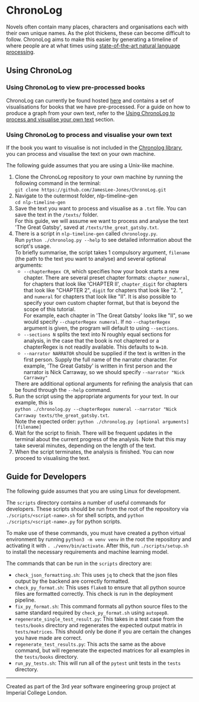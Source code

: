 # ChronoLog

Novels often contain many places, characters and organisations each with their own unique names. As the plot thickens,
these can become difficult to follow.
ChronoLog aims to make this easier by generating a timeline of where people are at what times using
[state-of-the-art natural language processing](https://spacy.io/).

## Using ChronoLog

### Using ChronoLog to view pre-processed books

ChronoLog can currently be found hosted [here](https://www.chronolog.co.uk) and contains a set of
visualisations for books that we have pre-processed. For a guide on how to produce a graph from your own text, refer to
the [Using ChronoLog to process and visualise your own text](#using-chronolog-to-process-and-visualise-your-own-text)
section.

### Using ChronoLog to process and visualise your own text

If the book you want to visualise is not included in the [Chronolog library](https://www.chronolog.co.uk/library/), you
can process and visualise the text on your own machine.

The following guide assumes that you are using a Unix-like machine.

1. Clone the ChronoLog repository to your own machine by running the following command in the terminal:  
   `git clone https://github.com/JamesLee-Jones/ChronoLog.git`
2. Navigate to the outermost folder, nlp-timeline-gen  
   `cd nlp-timeline-gen`
3. Save the text you want to process and visualise as a `.txt` file. You can save the text in the `/texts/` folder.  
   For this guide, we will assume we want to process and analyse the text 'The Great Gatsby', saved
   at `/texts/the_great_gatsby.txt`.
4. There is a script in `nlp-timeline-gen` called `chronology.py`.  
   Run `python ./chronolog.py --help` to see detailed information about the script's usage.  
   To briefly summarise, the script takes 1 compulsory argument, `filename` (the path to the text you want to analyse)
   and
   several optional arguments:
    * `--chapterRegex CR`, which specifies how your book starts a new chapter. There are several preset chapter
      formats: `chapter_numeral`, for chapters that look like 'CHAPTER II', `chapter_digit` for chapters that look
      like "CHAPTER 2", `digit` for chapters that look like "2. ", and `numeral` for chapters that look like "II". It is
      also possible to specify your own custom chapter format, but that is beyond the scope of this tutorial.  
      For example, each chapter in 'The Great Gatsby' looks like "II", so we would specify `--chapterRegex numeral`.
      If no `--chapterRegex` argument is given, the program will default to using `--sections`.
    * `--sections N` splits the text into N roughly equal sections for analysis, in the case that the book is not
      chaptered or a chapterRegex is not readily available. This defaults to `N=10`.
    * `--narrator NARRATOR` should be supplied if the text is written in the first person. Supply the full name of the
      narrator character.
      For example, 'The Great Gatsby' is written in first person and the narrator is Nick Carraway, so we should
      specify `--narrator "Nick Carraway"`</ul>
      There are additional optional arguments for refining the analysis that can be found through the `--help` command.
5. Run the script using the appropriate arguments for your text. In our example, this
   is  
   `python ./chronolog.py --chapterRegex numeral --narrator "Nick Carraway texts/the_great_gatsby.txt`.  
Note the expected order: `python ./chronolog.py [optional arguments] [filename]`
6. Wait for the script to finish. There will be frequent updates in the terminal about the current progress of the analysis. Note that this may take several minutes, depending on the length of the text.
7. When the script terminates, the analysis is finished. You can now proceed to visualising the text.
## Guide for Developers

The following guide assumes that you are using Linux for development.

The `scripts` directory contains a number of useful commands for developers. These scripts should be run from the root
of the repository via `./scripts/<script-name>.sh` for shell scripts, and `python ./scripts/<script-name>.py` for
python scripts.

To make use of these commands, you must have created a python virtual environment by running `python3 -m venv venv` in
the root the repository and activating it with `. ./venv/bin/activate`. After this, run `./scripts/setup.sh` to install
the necessary requirements and machine learning model.

The commands that can be run in the `scripts` directory are:

- `check_json_formatting.sh`: This uses `jq` to check that the json files output by the backend are correctly formatted.
- `check_py_format.sh`: This uses `flake8` to ensure that all python source files are formatted correctly.
  This check is run in the deployment pipeline.
- `fix_py_format.sh`: This command formats all python source files to the same standard required by `check_py_format.sh`
  using `autopep8`.
- `regenerate_single_test_result.py`: This takes in a test case from the `tests/books` directory and regenerates
  the expected output matrix in `tests/matrices`. This should only be done if you are certain the changes you have made
  are correct.
- `regenerate_test_results.py`: This acts the same as the above command, but will regenerate the expected matrices for
  all examples in the `tests/books` directory.
- `run_py_tests.sh`: This will run all of the `pytest` unit tests in the `tests` directory.

---

Created as part of the 3rd year software engineering group project at Imperial College London.